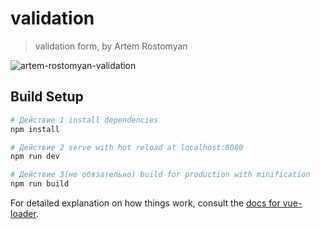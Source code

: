 # validation

> validation form, by Artem Rostomyan

  ![artem-rostomyan-validation](https://user-images.githubusercontent.com/71639600/105055139-9405cd80-5a94-11eb-899d-b6a876efb101.gif)

## Build Setup 

``` bash
# Действие 1 install dependencies 
npm install

# Действие 2 serve with hot reload at localhost:8080
npm run dev

# Действие 3(не обязательно) build for production with minification
npm run build
```

For detailed explanation on how things work, consult the [docs for vue-loader](http://vuejs.github.io/vue-loader).
